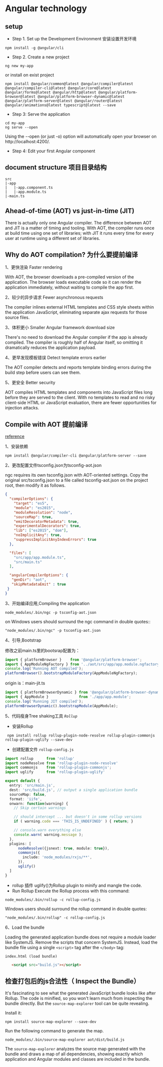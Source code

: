# Angular technology

## setup

- Step 1. Set up the Development Environment 安装设置开发环境

```npm
npm install -g @angular/cli
```

- Step 2. Create a new project

```npm
ng new my-app
```

or install on exist project

```npm
npm install @angular/common@latest @angular/compiler@latest @angular/compiler-cli@latest @angular/core@latest @angular/forms@latest @angular/http@latest @angular/platform-browser@latest @angular/platform-browser-dynamic@latest @angular/platform-server@latest @angular/router@latest @angular/animations@latest typescript@latest --save
```

- Step 3: Serve the application

```npm
cd my-app
ng serve --open
```

Using the --open (or just -o) option will automatically open your
browser on http://localhost:4200/.
- Step 4: Edit your first Angular component

## document structure 项目目录结构

```angular2html
src
|-app
|   |-app.component.ts
|   |-app.module.ts
|-main.ts
```

## Ahead-of-time (AOT) vs just-in-time (JIT)

There is actually only one Angular compiler. The difference between AOT
and JIT is a matter of timing and tooling. With AOT, the compiler runs
once at build time using one set of libraries; with JIT it runs every
time for every user at runtime using a different set of libraries.

## Why do AOT compilation? 为什么要提前编译

1、更快渲染 Faster rendering

With AOT, the browser downloads a pre-compiled version of the
application. The browser loads executable code so it can render the
application immediately, without waiting to compile the app first.

2、较少的异步请求 Fewer asynchronous requests

The compiler inlines external HTML templates and CSS style sheets within
the application JavaScript, eliminating separate ajax requests for those
source files.

3、体积更小 Smaller Angular framework download size

There's no need to download the Angular compiler if the app is already
compiled. The compiler is roughly half of Angular itself, so omitting it
dramatically reduces the application payload.

4、更早发现模板错误 Detect template errors earlier

The AOT compiler detects and reports template binding errors during the
build step before users can see them.

5、更安全 Better security

AOT compiles HTML templates and components into JavaScript files long
before they are served to the client. With no templates to read and no
risky client-side HTML or JavaScript evaluation, there are fewer
opportunities for injection attacks.

## Compile with AOT 提前编译

[reference](https://angular.io/docs/ts/latest/cookbook/aot-compiler.html)

1、安装依赖

```npm
npm install @angular/compiler-cli @angular/platform-server --save
```

2、更改配置文件tsconfig.json为tsconfig-aot.json

ngc requires its own tsconfig.json with AOT-oriented settings. Copy the
original src/tsconfig.json to a file called tsconfig-aot.json on the
project root, then modify it as follows.

```json
{
  "compilerOptions": {
    "target": "es5",
    "module": "es2015",
    "moduleResolution": "node",
    "sourceMap": true,
    "emitDecoratorMetadata": true,
    "experimentalDecorators": true,
    "lib": ["es2015", "dom"],
    "noImplicitAny": true,
    "suppressImplicitAnyIndexErrors": true
  },

  "files": [
    "src/app/app.module.ts",
    "src/main.ts"
  ],

  "angularCompilerOptions": {
   "genDir": "aot",
   "skipMetadataEmit" : true
 }
}

```

3、开始编译应用,Compiling the application

```npm
node_modules/.bin/ngc -p tsconfig-aot.json
```

on Windows users should surround the ngc command in double quotes::

```npm
"node_modules/.bin/ngc" -p tsconfig-aot.json
```

4、引导,Bootstrap

修改之前main.ts里的bootsrap配置为：

```typescript
import { platformBrowser }    from '@angular/platform-browser';
import { AppModuleNgFactory } from '../aot/src/app/app.module.ngfactory';
console.log('Running AOT compiled');
platformBrowser().bootstrapModuleFactory(AppModuleNgFactory);
```

origin is：main-jit.ts

```typescript
import { platformBrowserDynamic } from '@angular/platform-browser-dynamic';
import { AppModule }              from './app/app.module';
console.log('Running JIT compiled');
platformBrowserDynamic().bootstrapModule(AppModule);
```

5、代码瘦身Tree shaking工具 _`Rollup`_

- 安装Rollup

```npm
 npm install rollup rollup-plugin-node-resolve rollup-plugin-commonjs rollup-plugin-uglify --save-dev
```

- 创建配置文件 `rollup-config.js`

```typescript
import rollup      from 'rollup'
import nodeResolve from 'rollup-plugin-node-resolve'
import commonjs    from 'rollup-plugin-commonjs';
import uglify      from 'rollup-plugin-uglify'

export default {
  entry: 'src/main.js',
  dest: 'src/build.js', // output a single application bundle
  sourceMap: false,
  format: 'iife',
  onwarn: function(warning) {
    // Skip certain warnings

    // should intercept ... but doesn't in some rollup versions
    if ( warning.code === 'THIS_IS_UNDEFINED' ) { return; }

    // console.warn everything else
    console.warn( warning.message );
  },
  plugins: [
      nodeResolve({jsnext: true, module: true}),
      commonjs({
        include: 'node_modules/rxjs/**',
      }),
      uglify()
  ]
}
```

- rollup 插件 uglify()为Rollup plugin to minify and mangle the code.
- Run Rollup Execute the Rollup process with this command:

```npm
node_modules/.bin/rollup -c rollup-config.js
```

Windows users should surround the rollup command in double quotes:
```npm
"node_modules/.bin/rollup" -c rollup-config.js
```

6、Load the bundle

Loading the generated application bundle does not require a module
loader like SystemJS. Remove the scripts that concern SystemJS. Instead,
load the bundle file using a single `<script>` tag after the `</body>`
tag:

`index.html (load bundle)`

```html
   <script src="build.js"></script>
```

## 检查打包后的js合法性（ Inspect the Bundle）
It's fascinating to see what the generated JavaScript bundle looks like after Rollup.
The code is minified, so you won't learn much from inspecting the bundle directly.
 But the `source-map-explorer` tool can be quite revealing.

Install it:

```npm
npm install source-map-explorer --save-dev
```
Run the following command to generate the map.

```npm
node_modules/.bin/source-map-explorer aot/dist/build.js
```
The `source-map-explorer` analyzes the source map generated with the bundle
and draws a map of all dependencies, showing exactly which application and
Angular modules and classes are included in the bundle.
